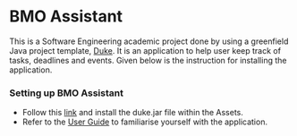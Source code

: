 # BMO Assistant

This is a Software Engineering academic project done by using a greenfield Java project template,
[Duke](https://github.com/nus-cs2103-AY2122S2/ip). It is an application to help user keep track of tasks, deadlines
and events. Given below is the instruction for installing the application. 

### Setting up BMO Assistant

* Follow this [link](https://github.com/geetengtan/BMO-Assistant/releases/tag/A-Release) and install the duke.jar file
   within the Assets.
* Refer to the [User Guide](https://geetengtan.github.io/BMO-Assistant/) to familiarise yourself with the application.
